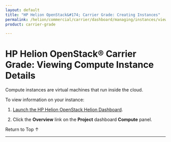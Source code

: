 ```yaml
---
layout: default
title: "HP Helion OpenStack&#174; Carrier Grade: Creating Instances"
permalink: /helion/commercial/carrier/dashboard/managing/instances/view/
product: carrier-grade

---
```

<!--PUBLISHED-->

<script>

function PageRefresh {
onLoad="window.refresh"
}

PageRefresh();

</script>

<!--
<p style="font-size: small;"> <a href="/helion/commercial/carrier/ga1/install/">&#9664; PREV</a> | <a href="/helion/commercial/carrier/ga1/install-overview/">&#9650; UP</a> | <a href="/helion/commercial/carrier/ga1/">NEXT &#9654;</a></p> 
-->

# HP Helion OpenStack&#174; Carrier Grade: Viewing Compute Instance Details

Compute instances are virtual machines that run inside the cloud.

To view information on your instance:

1. [Launch the HP Helion OpenStack Helion Dashboard](/helion/openstack/1.1/dashboard/login/).

2. Click the **Overview** link on the **Project** dashboard **Compute** panel.


<a href="#top" style="padding:14px 0px 14px 0px; text-decoration: none;"> Return to Top &#8593; </a>


----
